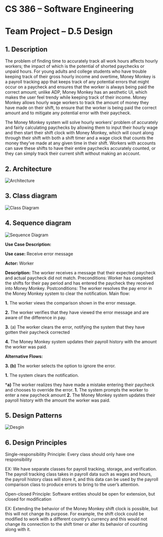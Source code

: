 # **CS 386 – Software Engineering**
# **Team Project – D.5 Design**

## **1. Description**
The problem of finding time to accurately track all work hours affects hourly workers; the impact of which is the potential of shorted paychecks or unpaid hours. For young adults and college students who have trouble keeping track of their gross hourly income and overtime, Money Monkey is a payroll tracking app that keeps track of any potential errors that might occur on a paycheck and ensures that the worker is always being paid the correct amount; unlike ADP, Money Monkey has an aesthetic UI, which makes the user feel trendy while keeping track of their income. Money Monkey allows hourly wage workers to track the amount of money they have made on their shift, to ensure that the worker is being paid the correct amount and to mitigate any potential error with their paycheck. 

The Money Monkey system will solve hourly workers’ problem of accurately and fairly calculating paychecks by allowing them to input their hourly wage and then start their shift clock with Money Monkey, which will count along through their shift with both a shift timer and a wage clock that counts the money they’ve made at any given time in their shift. Workers with accounts can save these shifts to have their entire paychecks accurately counted, or they can simply track their current shift without making an account.


## **2. Architecture**
 ![Architecture](https://i.ibb.co/wdvHKsX/UMLArchitecture-drawio.png)

## **3. Class diagram**
  ![Class Diagram](https://i.ibb.co/VDjt8hg/UMLClass-Diagram-drawio.png)

## **4. Sequence diagram**

  ![Sequence Diagram](https://i.ibb.co/vPJf4ZZ/Screenshot-2022-11-13-113948.png)
 
**Use Case Description:**

**Use case:** Receive error message

**Actor:** Worker

**Description:** The worker receives a message that their expected paycheck and actual paycheck did not match.
Preconditions: Worker has completed the shifts for their pay period and has entered the paycheck they received into Money Monkey.
Postconditions: The worker resolves the pay error in the Money Monkey system to clear the notification.
Main flow:

**1.** The worker views the comparison shown in the error message.

**2.** The worker verifies that they have viewed the error message and are aware of the difference in pay.

**3.** (a) The worker clears the error, notifying the system that they have gotten their paycheck corrected

**4.** The Money Monkey system updates their payroll history with the amount the worker was paid.

**Alternative Flows:**

**3. (b)** The worker selects the option to ignore the error.

**1.** The system clears the notification.

***a)** The worker realizes they have made a mistake entering their paycheck and chooses to override the error.
          	**1.** The system prompts the worker to enter a new paycheck amount
          **2.** The Money Monkey system updates their payroll history with the amount the worker was paid.

## **5. Design Patterns**

 ![Desgin](https://i.ibb.co/17q86H3/Screenshot-2022-11-13-124203.png)

## **6. Design Principles**
Single-responsibility Principle: Every class should only have one responsibility

EX: We have separate classes for payroll tracking, storage, and verification. The payroll tracking class takes in payroll data such as wages and hours, the payroll history class will store it, and this data can be used by the payroll comparison class to produce errors to bring to the user’s attention.

Open-closed Principle: Software entities should be open for extension, but closed for modification

EX: Extending the behavior of the Money Monkey shift clock is possible, but this will not change its purpose. For example, the shift clock could be modified to work with a different country’s currency and this would not change its connection to the shift timer or alter its behavior of counting along with it.

